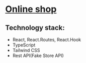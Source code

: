 # [Online shop](https://633de28debbf620df7b3f90b--reliable-brioche-0eaab2.netlify.app/)

## Technology stack: 
- React, React.Routes, React.Hook
- TypeScript
- Tailwind CSS
- Rest API(Fake Store API)
